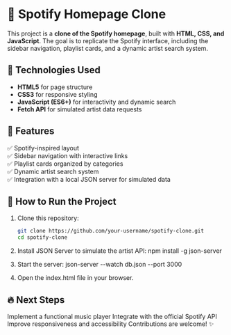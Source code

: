 # 🎵 Spotify Homepage Clone  

This project is a **clone of the Spotify homepage**, built with **HTML, CSS, and JavaScript**. The goal is to replicate the Spotify interface, including the sidebar navigation, playlist cards, and a dynamic artist search system.  

## 🚀 Technologies Used  
- **HTML5** for page structure  
- **CSS3** for responsive styling  
- **JavaScript (ES6+)** for interactivity and dynamic search  
- **Fetch API** for simulated artist data requests  

## 📌 Features  
✅ Spotify-inspired layout  
✅ Sidebar navigation with interactive links  
✅ Playlist cards organized by categories  
✅ Dynamic artist search system  
✅ Integration with a local JSON server for simulated data  

## 🎯 How to Run the Project  
1. Clone this repository:  
   ```bash
   git clone https://github.com/your-username/spotify-clone.git
   cd spotify-clone

2. Install JSON Server to simulate the artist API:
  npm install -g json-server

3. Start the server:
  json-server --watch db.json --port 3000


4. Open the index.html file in your browser.

## 🔥 Next Steps
Implement a functional music player
Integrate with the official Spotify API
Improve responsiveness and accessibility
Contributions are welcome! ✨